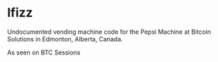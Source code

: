 # lfizz
Undocumented vending machine code for the Pepsi Machine at Bitcoin Solutions in Edmonton, Alberta, Canada.

As seen on BTC Sessions

